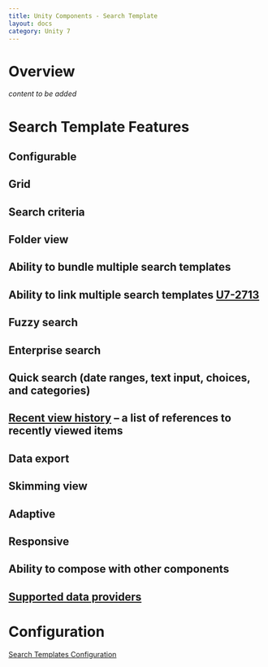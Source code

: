 ```yaml
---
title: Unity Components - Search Template
layout: docs
category: Unity 7
---
```

# Overview

*content to be added*

# Search Template Features

## Configurable
## Grid
## Search criteria 
## Folder view 
## Ability to bundle multiple search templates 
## Ability to link multiple search templates [U7-2713](https://jira.intellective.com/browse/U7-2713)
## Fuzzy search
## Enterprise search 
## Quick search (date ranges, text input, choices, and categories)
## [Recent view history](search-template/recent-view-history.md) – a list of references to recently viewed items
## Data export 
## Skimming view
## Adaptive
## Responsive
## Ability to compose with other components
## [Supported data providers](search-template/supported-data-providers.md)

# Configuration

[Search Templates Configuration](../configuration/search-templates.md)
